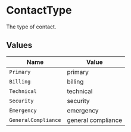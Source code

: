 # ContactType

The type of contact.


## Values

| Name                | Value               |
| ------------------- | ------------------- |
| `Primary`           | primary             |
| `Billing`           | billing             |
| `Technical`         | technical           |
| `Security`          | security            |
| `Emergency`         | emergency           |
| `GeneralCompliance` | general compliance  |
